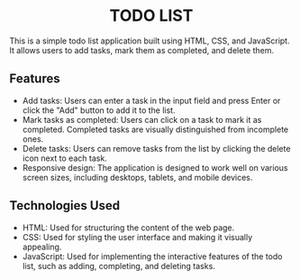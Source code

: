 # <div align="center">TODO LIST</div>
This is a simple todo list application built using HTML, CSS, and JavaScript. It allows users to add tasks, mark them as completed, and delete them.

## Features
- Add tasks: Users can enter a task in the input field and press Enter or click the "Add" button to add it to the list.
- Mark tasks as completed: Users can click on a task to mark it as completed. Completed tasks are visually distinguished from incomplete ones.
- Delete tasks: Users can remove tasks from the list by clicking the delete icon next to each task.
- Responsive design: The application is designed to work well on various screen sizes, including desktops, tablets, and mobile devices.

## Technologies Used
- HTML: Used for structuring the content of the web page.
- CSS: Used for styling the user interface and making it visually appealing.
- JavaScript: Used for implementing the interactive features of the todo list, such as adding, completing, and deleting tasks.